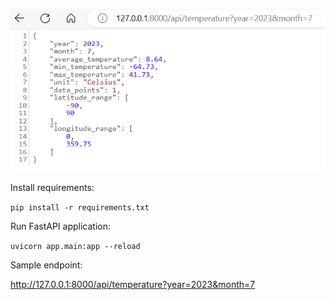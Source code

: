 ![screenshot](screenshot.png)

Install requirements:

`pip install -r requirements.txt`

Run FastAPI application:

`uvicorn app.main:app --reload`

Sample endpoint:

http://127.0.0.1:8000/api/temperature?year=2023&month=7

